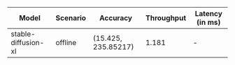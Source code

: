 | Model               | Scenario   | Accuracy            |   Throughput | Latency (in ms)   |
|---------------------|------------|---------------------|--------------|-------------------|
| stable-diffusion-xl | offline    | (15.425, 235.85217) |        1.181 | -                 |